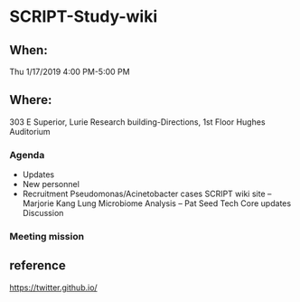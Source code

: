# SCRIPT-Study-wiki


## When:
Thu 1/17/2019 4:00 PM-5:00 PM

## Where:
303 E Superior, Lurie Research building-Directions, 1st Floor Hughes Auditorium

### Agenda
* Updates
* New personnel
* Recruitment
Pseudomonas/Acinetobacter cases
SCRIPT wiki site – Marjorie Kang
Lung Microbiome Analysis – Pat Seed
Tech Core updates
Discussion
### Meeting mission


## reference
https://twitter.github.io/
